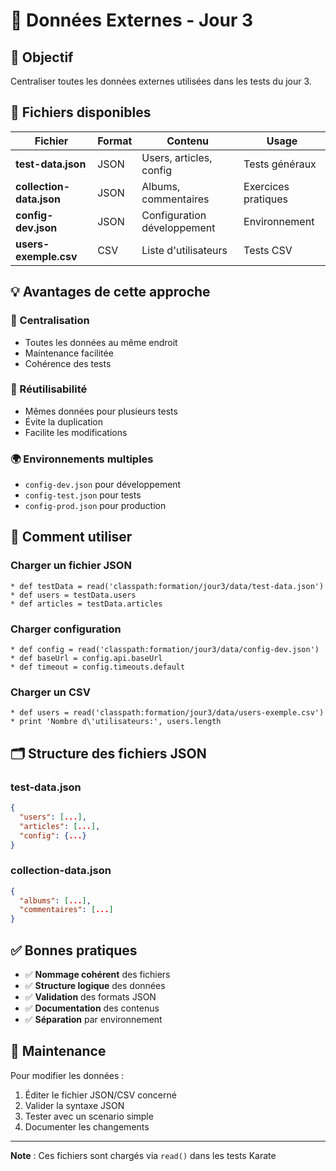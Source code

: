 # 📄 Données Externes - Jour 3

## 🎯 Objectif

Centraliser toutes les données externes utilisées dans les tests du jour 3.

## 📁 Fichiers disponibles

| Fichier | Format | Contenu | Usage |
|---------|--------|---------|-------|
| **test-data.json** | JSON | Users, articles, config | Tests généraux |
| **collection-data.json** | JSON | Albums, commentaires | Exercices pratiques |
| **config-dev.json** | JSON | Configuration développement | Environnement |
| **users-exemple.csv** | CSV | Liste d'utilisateurs | Tests CSV |

## 💡 Avantages de cette approche

### **📄 Centralisation**
- Toutes les données au même endroit
- Maintenance facilitée
- Cohérence des tests

### **🔄 Réutilisabilité**
- Mêmes données pour plusieurs tests
- Évite la duplication
- Facilite les modifications

### **🌍 Environnements multiples**
- `config-dev.json` pour développement
- `config-test.json` pour tests
- `config-prod.json` pour production

## 📖 Comment utiliser

### **Charger un fichier JSON**
```gherkin
* def testData = read('classpath:formation/jour3/data/test-data.json')
* def users = testData.users
* def articles = testData.articles
```

### **Charger configuration**
```gherkin
* def config = read('classpath:formation/jour3/data/config-dev.json')
* def baseUrl = config.api.baseUrl
* def timeout = config.timeouts.default
```

### **Charger un CSV**
```gherkin
* def users = read('classpath:formation/jour3/data/users-exemple.csv')
* print 'Nombre d\'utilisateurs:', users.length
```

## 🗂️ Structure des fichiers JSON

### **test-data.json**
```json
{
  "users": [...],
  "articles": [...],
  "config": {...}
}
```

### **collection-data.json**
```json
{
  "albums": [...],
  "commentaires": [...]
}
```

## ✅ Bonnes pratiques

- ✅ **Nommage cohérent** des fichiers
- ✅ **Structure logique** des données
- ✅ **Validation** des formats JSON
- ✅ **Documentation** des contenus
- ✅ **Séparation** par environnement

## 🔧 Maintenance

Pour modifier les données :
1. Éditer le fichier JSON/CSV concerné
2. Valider la syntaxe JSON
3. Tester avec un scenario simple
4. Documenter les changements

---

**Note** : Ces fichiers sont chargés via `read()` dans les tests Karate